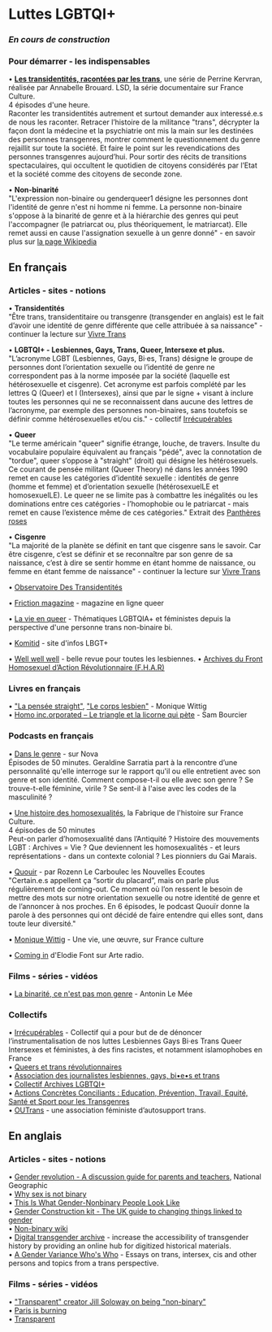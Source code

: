 # Luttes LGBTQI+

### _En cours de construction_

### Pour démarrer - les indispensables  
• **[Les transidentités, racontées par les trans](https://www.franceculture.fr/emissions/lsd-la-serie-documentaire/les-transidentites-racontees-par-les-trans-14-histoire-inedite-dune-mobilisation)**, une série de Perrine Kervran, réalisée par Annabelle Brouard. LSD, la série documentaire sur France Culture.  
4 épisodes d'une heure.  
Raconter les transidentités autrement et surtout demander aux interessé.e.s de nous les raconter. Retracer l’histoire de la militance "trans", décrypter la façon dont la médecine et la psychiatrie ont mis la main sur les destinées des personnes transgenres, montrer comment le questionnement du genre rejaillit sur toute la société. Et faire le point sur les revendications des personnes transgenres aujourd’hui. Pour sortir des récits de transitions spectaculaires, qui occultent le quotidien de citoyens considérés par l’Etat et la société comme des citoyens de seconde zone. 

• **Non-binarité**  
"L'expression non-binaire ou genderqueer1 désigne les personnes dont l'identité de genre n'est ni homme ni femme. La personne non-binaire s'oppose à la binarité de genre et à la hiérarchie des genres qui peut l'accompagner (le patriarcat ou, plus théoriquement, le matriarcat). Elle remet aussi en cause l'assignation sexuelle à un genre donné" - en savoir plus sur [la page Wikipedia](https://fr.wikipedia.org/wiki/Non-binaire)

## En français
### Articles - sites - notions
• **Transidentités**  
"Être trans, transidentitaire ou transgenre (transgender en anglais) est le fait d’avoir une identité de genre différente que celle attribuée à sa naissance" - continuer la lecture sur [Vivre Trans](https://vivre-trans.fr/cisgenre-transgenre-la-difference/)  

• **LGBTQI+ - Lesbiennes, Gays, Trans, Queer, Intersexe et plus.**  
"L’acronyme LGBT (Lesbiennes, Gays, Bi·es, Trans) désigne le groupe de personnes dont l’orientation sexuelle ou l’identité de genre ne correspondent pas à la norme imposée par la société (laquelle est hétérosexuelle et cisgenre). 
Cet acronyme est parfois complété par les lettres Q (Queer) et I (Intersexes), ainsi que par le signe + visant à inclure toutes les personnes qui ne se reconnaissent dans aucune des lettres de l’acronyme, par exemple des personnes non-binaires, sans toutefois se définir comme hétérosexuelles et/ou cis." - collectif [Irrécupérables](https://www.irrecuperables.org/)  

• **Queer**  
"Le terme américain "queer" signifie étrange, louche, de travers. Insulte du vocabulaire populaire équivalent au français "pédé", avec la connotation de "tordue", queer s’oppose à "straight" (droit) qui désigne les hétérosexuels. Ce courant de pensée militant (Queer Theory) né dans les années 1990 remet en cause les catégories d’identité sexuelle : identités de genre (homme et femme) et d’orientation sexuelle (hétérosexuelLE et homosexuelLE). Le queer ne se limite pas à combattre les inégalités ou les dominations entre ces catégories - l’homophobie ou le patriarcat - mais remet en cause l’existence même de ces catégories." 
Extrait des [Panthères roses](http://www.lespantheresroses.org/theorie-queer.html)  

• **Cisgenre**  
"La majorité de la planète se définit en tant que cisgenre sans le savoir. Car être cisgenre, c’est se définir et se reconnaître par son genre de sa naissance, c’est à dire se sentir homme en étant homme de naissance, ou femme en étant femme de naissance" - continuer la lecture sur [Vivre Trans](https://vivre-trans.fr/cisgenre-transgenre-la-difference/)  


• [Observatoire Des Transidentités](https://www.observatoire-des-transidentites.com/)  

• [Friction magazine](https://friction-magazine.fr/) - magazine en ligne queer  

• [La vie en queer](https://lavieenqueer.wordpress.com/) - Thématiques LGBTQIA+ et féministes depuis la perspective d'une personne trans non-binaire bi.  

• [Komitid](https://www.komitid.fr/) - site d'infos LBGT+

• [Well well well](https://revuewellwellwell.fr/) - belle revue pour toutes les lesbiennes.
• [Archives du Front Homosexuel d’Action Révolutionnaire (F.H.A.R)](http://archivesautonomies.org/spip.php?rubrique258)  

### Livres en français 
• ["La pensée straight"](http://www.editionsamsterdam.fr/la-pensee-straight/), ["Le corps lesbien"](http://www.leseditionsdeminuit.fr/livre-Le_Corps_lesbien-1895-1-1-0-1.html) - Monique Wittig  
• [Homo inc.orporated – Le triangle et la licorne qui pète](http://www.cambourakis.com/spip.php?article870&var_recherche=bourcier) - Sam Bourcier  

### Podcasts en français
• [Dans le genre](http://www.nova.fr/radionova/podcast-dans-le-genre) - sur Nova  
Épisodes de 50 minutes.
Geraldine Sarratia part à la rencontre d’une personnalité qu'elle interroge sur le rapport qu'il ou elle entretient avec son genre et son identité. Comment compose-t-il ou elle avec son genre ? Se trouve-t-elle féminine, virile ? Se sent-il à l'aise avec les codes de la masculinité ?  

• [Une histoire des homosexualités](https://www.franceculture.fr/emissions/series/une-histoire-des-homosexualites), la Fabrique de l'histoire sur France Culture.  
4 épisodes de 50 minutes  
Peut-on parler d’homosexualité dans l’Antiquité ? Histoire des mouvements LGBT : Archives = Vie ? Que deviennent les homosexualités - et leurs représentations - dans un contexte colonial ? Les pionniers du Gai Marais.  

• [Quouir](https://www.nouvellesecoutes.fr/quouir/) - par Rozenn Le Carboulec les Nouvelles Ecoutes  
"Certain.e.s appellent ça “sortir du placard”, mais on parle plus régulièrement de coming-out. Ce moment où l’on ressent le besoin de mettre des mots sur notre orientation sexuelle ou notre identité de genre et de l’annoncer à nos proches.
En 6 épisodes, le podcast Quouïr donne la parole à des personnes qui ont décidé de faire entendre qui elles sont, dans toute leur diversité."  

• [Monique Wittig](https://www.franceculture.fr/emissions/une-vie-une-oeuvre/monique-wittig-1935-2003-heroine-de-notre-histoire-et-lesbienne-radicale) - Une vie, une œuvre, sur France culture  

• [Coming in](https://www.arteradio.com/son/61658766/coming) d'Elodie Font sur Arte radio.

### Films - séries - vidéos
• [La binarité, ce n'est pas mon genre](https://www.youtube.com/watch?v=8aM0mWvEdvo) - Antonin Le Mée  

### Collectifs
• [Irrécupérables](https://www.irrecuperables.org/) - Collectif qui a pour but de de dénoncer l’instrumentalisation de nos luttes Lesbiennes Gays Bi·es Trans Queer Intersexes et féministes, à des fins racistes, et notamment islamophobes en France  
• [Queers et trans révolutionnaires](https://qtresistance.wordpress.com/)  
• [Association des journalistes lesbiennes, gays, bi•e•s et trans](http://ajlgbt.info/)  
• [Collectif Archives LGBTQI+](https://archiveslgbtqi.fr/)  
• [Actions Concrètes Conciliants : Education, Prévention, Travail, Equité, Santé et Sport pour les Transgenres](https://www.acceptess-t.com)  
• [OUTrans](https://outrans.org/lassociation/qui-sommes-nous/) - une association féministe d’autosupport trans.  

## En anglais
### Articles - sites - notions
• [Gender revolution - A discussion guide for parents and teachers](https://www.nationalgeographic.com/pdf/gender-revolution-guide.pdf), National Geographic  
• [Why sex is not binary](https://www.nytimes.com/2018/10/25/opinion/sex-biology-binary.html)  
• [This Is What Gender-Nonbinary People Look Like](https://www.them.us/story/this-is-what-gender-nonbinary-people-look-like)  
• [Gender Construction kit - The UK guide to changing things linked to gender](https://genderkit.org.uk)  
• [Non-binary wiki](https://nonbinary.wiki/wiki/Nonbinary)  
• [Digital transgender archive](https://www.digitaltransgenderarchive.net/) - increase the accessibility of transgender history by providing an online hub for digitized historical materials.  
• [A Gender Variance Who's Who](https://zagria.blogspot.com/) - Essays on trans, intersex, cis and other persons and topics from a trans perspective.  

### Films - séries - vidéos
• ["Transparent" creator Jill Soloway on being "non-binary"](https://www.youtube.com/watch?v=H8ncL9y35FY)  
• [Paris is burning](https://fr.wikipedia.org/wiki/Paris_Is_Burning_(film))  
• [Transparent](https://fr.wikipedia.org/wiki/Transparent_(s%C3%A9rie_t%C3%A9l%C3%A9vis%C3%A9e))  
